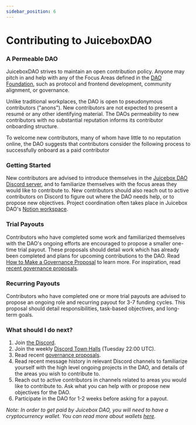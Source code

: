 ```yaml
---
sidebar_position: 6
---
```


# Contributing to JuiceboxDAO

### A Permeable DAO

JuiceboxDAO strives to maintain an open contribution policy. Anyone may pitch in and help with any of the Focus Areas defined in the [DAO Foundation](../foundation), such as protocol and frontend development, community alignment, or governance.

Unlike traditional workplaces, the DAO is open to pseudonymous contributors ("anons"). New contributors are not expected to present a resumé or any other identifying material. The DAOs permeability to new contributors with no substantial reputation informs its contributor onboarding structure.

To welcome new contributors, many of whom have little to no reputation online, the DAO suggests that contributors consider the following process to successfully onboard as a paid contributor

### Getting Started

New contributors are advised to introduce themselves in the [Juicebox DAO Discord server](https://discord.gg/juicebox/), and to familiarize themselves with the focus areas they would like to contribute to. New contributors should also reach out to active contributors on Discord to figure out where the DAO needs help, or to propose new objectives. Project coordination often takes place in Juicebox DAO's [Notion workspace](https://notion.so/juicebox).

### Trial Payouts

Contributors who have completed some work and familiarized themselves with the DAO's ongoing efforts are encouraged to propose a smaller one-time trial payout. These proposals should detail work which has already been completed and plans for upcoming contributions to the DAO. Read [How to Make a Governance Proposal](../proposals) to learn more. For inspiration, read [recent governance proposals](https://vote.juicebox.money/#/jbdao.eth).

### Recurring Payouts

Contributors who have completed one or more trial payouts are advised to propose an ongoing role and recurring payout for 3-7 funding cycles. This proposal should detail responsibilities, task-based objectives, and long-term goals.

### What should I do next?

1. Join [the Discord](https://www.discord.gg/juicebox).
2. Join the weekly [Discord Town Halls](../town-hall) (Tuesday 22:00 UTC).
3. Read recent [governance proposals](https://juicetool.xyz/nance/juicebox).
4. Read recent message history in relevant Discord channels to familiarize yourself with the high level ongoing projects in the DAO, and details of the areas you wish to contribute to.
5. Reach out to active contributors in channels related to areas you would like to contribute to. Ask what you can help with or propose new objectives for the DAO.
6. Participate in the DAO for 1-2 weeks before asking for a payout.

*Note: In order to get paid by Juicebox DAO, you will need to have a cryptocurrency wallet. You can read more about wallets [here](https://ethereum.org/en/wallets/).*
